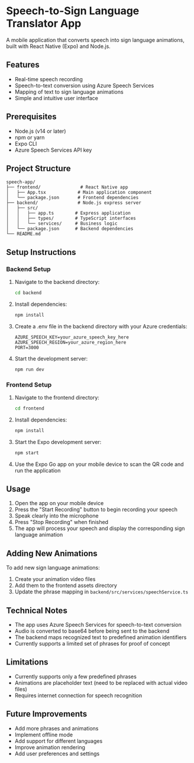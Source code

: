 # Speech-to-Sign Language Translator App

A mobile application that converts speech into sign language animations, built with React Native (Expo) and Node.js.

## Features

- Real-time speech recording
- Speech-to-text conversion using Azure Speech Services
- Mapping of text to sign language animations
- Simple and intuitive user interface

## Prerequisites

- Node.js (v14 or later)
- npm or yarn
- Expo CLI
- Azure Speech Services API key

## Project Structure

```
speech-app/
├── frontend/               # React Native app
│   ├── App.tsx            # Main application component
│   └── package.json       # Frontend dependencies
├── backend/               # Node.js express server
│   ├── src/
│   │   ├── app.ts        # Express application
│   │   ├── types/        # TypeScript interfaces
│   │   └── services/     # Business logic
│   └── package.json      # Backend dependencies
└── README.md
```

## Setup Instructions

### Backend Setup

1. Navigate to the backend directory:
   ```bash
   cd backend
   ```

2. Install dependencies:
   ```bash
   npm install
   ```

3. Create a .env file in the backend directory with your Azure credentials:
   ```
   AZURE_SPEECH_KEY=your_azure_speech_key_here
   AZURE_SPEECH_REGION=your_azure_region_here
   PORT=3000
   ```

4. Start the development server:
   ```bash
   npm run dev
   ```

### Frontend Setup

1. Navigate to the frontend directory:
   ```bash
   cd frontend
   ```

2. Install dependencies:
   ```bash
   npm install
   ```

3. Start the Expo development server:
   ```bash
   npm start
   ```

4. Use the Expo Go app on your mobile device to scan the QR code and run the application

## Usage

1. Open the app on your mobile device
2. Press the "Start Recording" button to begin recording your speech
3. Speak clearly into the microphone
4. Press "Stop Recording" when finished
5. The app will process your speech and display the corresponding sign language animation

## Adding New Animations

To add new sign language animations:

1. Create your animation video files
2. Add them to the frontend assets directory
3. Update the phrase mapping in `backend/src/services/speechService.ts`

## Technical Notes

- The app uses Azure Speech Services for speech-to-text conversion
- Audio is converted to base64 before being sent to the backend
- The backend maps recognized text to predefined animation identifiers
- Currently supports a limited set of phrases for proof of concept

## Limitations

- Currently supports only a few predefined phrases
- Animations are placeholder text (need to be replaced with actual video files)
- Requires internet connection for speech recognition

## Future Improvements

- Add more phrases and animations
- Implement offline mode
- Add support for different languages
- Improve animation rendering
- Add user preferences and settings

